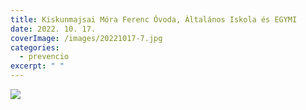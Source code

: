 ```yaml
---
title: Kiskunmajsai Móra Ferenc Óvoda, Általános Iskola és EGYMI
date: 2022. 10. 17.
coverImage: /images/20221017-7.jpg
categories:
  - prevencio
excerpt: " "
---
```

![](/images/20221017-6.jpg)
